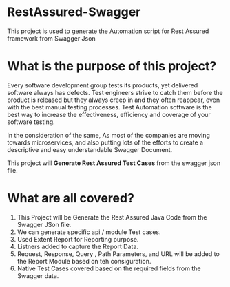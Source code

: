# RestAssured-Swagger
This project is used to generate the Automation script for Rest Assured framework from Swagger Json

<!-- Jar file added.

activation-1.1.jar
animal-sniffer-annotations-1.17.jar
bson-3.0.4.jar
btf-1.2.jar
checker-compat-qual-2.5.2.jar
commons-codec-1.9.jar
commons-io-2.6.jar
commons-lang3-3.2.1.jar
commons-lang3-3.4.jar
commons-logging-1.2.jar
error_prone_annotations-2.2.0.jar
extentreports-4.0.6.jar
failureaccess-1.0.1.jar
freemarker-2.3.23.jar
groovy-3.0.3.jar
groovy-json-3.0.3.jar
groovy-xml-3.0.3.jar
gson-2.8.5.jar
guava-27.0.1-android.jar
hamcrest-2.1.jar
httpclient-4.5.3.jar
httpcore-4.4.6.jar
httpmime-4.5.3.jar
j2objc-annotations-1.1.jar
jackson-annotations-2.10.2.jar
jackson-core-2.10.2.jar
jackson-coreutils-1.6.jar
jackson-databind-2.10.2.jar
jackson-dataformat-yaml-2.10.2.jar
jackson-datatype-jsr310-2.10.1.jar
jakarta.activation-api-1.2.1.jar
jakarta.activation-api-1.2.2.jar
jakarta.validation-api-2.0.2.jar
jakarta.xml.bind-api-2.3.2.jar
jakarta.xml.bind-api-2.3.3.jar
jaxb-impl-2.3.3.jar
joda-time-2.9.7.jar
jopt-simple-5.0.3.jar
json-patch-1.6.jar
json-schema-core-1.2.8.jar
json-schema-validator-2.2.8.jar
json-simple-1.1.1.jar
jsoup-1.8.3.jar
jsr305-3.0.2.jar
libphonenumber-8.0.0.jar
listenablefuture-9999.0-empty-to-avoid-conflict-with-guava.jar
lombok.jar
mailapi-1.4.3.jar
mongodb-driver-3.0.4.jar
mongodb-driver-core-3.0.4.jar
msg-simple-1.1.jar
reactive-streams-1.0.2.jar
rest-assured-4.3.1.jar
rhino-1.7R4.jar
rxjava-2.1.14.jar
slf4j-api-1.7.30.jar
slf4j-ext-1.7.30.jar
swagger-models-1.6.1.jar
tagsoup-1.2.1.jar
uri-template-0.9.jar
validation-api-1.1.0.Final.jar -->

# What is the purpose of this project?
Every software development group tests its products, yet delivered software always has defects. Test engineers strive to catch them before the product is released but they always creep in and they often reappear, even with the best manual testing processes. Test Automation software is the best way to increase the effectiveness, efficiency and coverage of your software testing.

In the consideration of the same, As most of the companies are moving towards microservices, and also putting lots of the efforts to 
create a descriptive and easy understandable Swagger Document.

This project will <b>Generate Rest Assured Test Cases </b> from the swagger json file. 

# What are all covered?
1. This Project will be Generate the Rest Assured Java Code from the Swagger JSon file.
2. We can generate specific api / module Test cases.
3. Used Extent Report for Reporting purpose.
4. Listners added to capture the Report Data.
5. Request, Response, Query , Path Parameters, and  URL will be added to the Report Module based on teh consiguration.
6. Native Test Cases covered based on the required fields from the Swagger data. 
